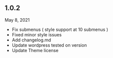 ## 1.0.2

May 8, 2021

- Fix submenus ( style support at 10 submenus )
- Fixed minor style issues
- Add changelog.md
- Update wordpress tested on version
- Update Theme license
